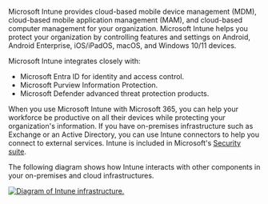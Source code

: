 Microsoft Intune provides cloud-based mobile device management (MDM), cloud-based mobile application management (MAM), and cloud-based computer management for your organization. Microsoft Intune helps you protect your organization by controlling features and settings on Android, Android Enterprise, iOS/iPadOS, macOS, and Windows 10/11 devices.

Microsoft Intune integrates closely with:

- Microsoft Entra ID for identity and access control.
- Microsoft Purview Information Protection.
- Microsoft Defender advanced threat protection products.

When you use Microsoft Intune with Microsoft 365, you can help your workforce be productive on all their devices while protecting your organization's information. If you have on-premises infrastructure such as Exchange or an Active Directory, you can use Intune connectors to help you connect to external services. Intune is included in Microsoft's [Security suite](https://www.microsoft.com/security).

The following diagram shows how Intune interacts with other components in your on-premises and cloud infrastructures.

[![Diagram of Intune infrastructure.](../media/intro-to-endpoint-manager-02.png)](../media/intro-to-endpoint-manager-02.png#lightbox)
